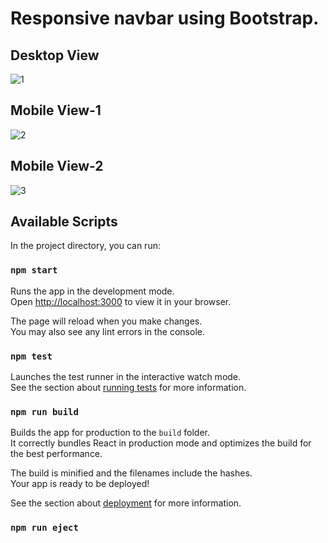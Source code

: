 # Responsive navbar using Bootstrap.
## Desktop View

![1](https://user-images.githubusercontent.com/35461355/229342194-a4382b5e-6753-4f9f-9b3f-d9db35419177.png)

## Mobile View-1

![2](https://user-images.githubusercontent.com/35461355/229342210-cee90dd6-47df-481f-9c9c-1dd03454bb16.png)

## Mobile View-2

![3](https://user-images.githubusercontent.com/35461355/229342216-bf727f0a-770e-4f75-8e15-da7169b332c1.png)


## Available Scripts

In the project directory, you can run:

### `npm start`

Runs the app in the development mode.\
Open [http://localhost:3000](http://localhost:3000) to view it in your browser.

The page will reload when you make changes.\
You may also see any lint errors in the console.

### `npm test`

Launches the test runner in the interactive watch mode.\
See the section about [running tests](https://facebook.github.io/create-react-app/docs/running-tests) for more information.

### `npm run build`

Builds the app for production to the `build` folder.\
It correctly bundles React in production mode and optimizes the build for the best performance.

The build is minified and the filenames include the hashes.\
Your app is ready to be deployed!

See the section about [deployment](https://facebook.github.io/create-react-app/docs/deployment) for more information.

### `npm run eject`

